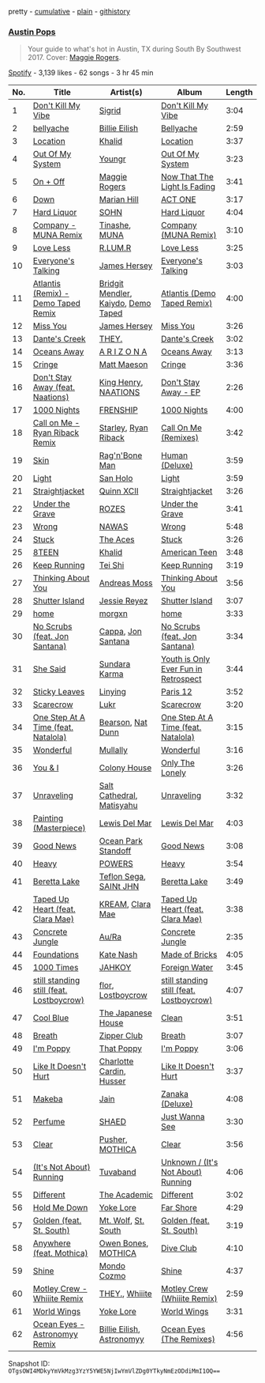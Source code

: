 pretty - [cumulative](/playlists/cumulative/15wD5DzfOIRx7QnJKDLtav.md) - [plain](/playlists/plain/15wD5DzfOIRx7QnJKDLtav) - [githistory](https://github.githistory.xyz/mackorone/spotify-playlist-archive/blob/main/playlists/plain/15wD5DzfOIRx7QnJKDLtav)

### [Austin Pops](https://open.spotify.com/playlist/15wD5DzfOIRx7QnJKDLtav)

> Your guide to what's hot in Austin, TX during South By Southwest 2017\. Cover: <a href="spotify:artist:4NZvixzsSefsNiIqXn0NDe">Maggie Rogers</a>.

[Spotify](https://open.spotify.com/user/spotify) - 3,139 likes - 62 songs - 3 hr 45 min

| No. | Title | Artist(s) | Album | Length |
|---|---|---|---|---|
| 1 | [Don't Kill My Vibe](https://open.spotify.com/track/1jbguX18Gtjm0UwVsLRIFT) | [Sigrid](https://open.spotify.com/artist/4TrraAsitQKl821DQY42cZ) | [Don't Kill My Vibe](https://open.spotify.com/album/2nXomRUHGA5cYyGHZyQ7HF) | 3:04 |
| 2 | [bellyache](https://open.spotify.com/track/51NFxnQvaosfDDutk0tams) | [Billie Eilish](https://open.spotify.com/artist/6qqNVTkY8uBg9cP3Jd7DAH) | [Bellyache](https://open.spotify.com/album/25FGyvj0UnD6YYWLq0s9nl) | 2:59 |
| 3 | [Location](https://open.spotify.com/track/1WIfWj5skn5UUZTs4cEFBe) | [Khalid](https://open.spotify.com/artist/6LuN9FCkKOj5PcnpouEgny) | [Location](https://open.spotify.com/album/5f4VQ4QMbjZLMfxL7RM5aE) | 3:37 |
| 4 | [Out Of My System](https://open.spotify.com/track/4MUNZkVe0VfomuSgY1EJun) | [Youngr](https://open.spotify.com/artist/5TrkbV9x6OdTBlzWPJeBz5) | [Out Of My System](https://open.spotify.com/album/6JUiJmrHbaag8LP3SXcC2F) | 3:23 |
| 5 | [On + Off](https://open.spotify.com/track/6HzDEVbfnDD1p0qFKqiZWU) | [Maggie Rogers](https://open.spotify.com/artist/4NZvixzsSefsNiIqXn0NDe) | [Now That The Light Is Fading](https://open.spotify.com/album/16wZsyXQ463IYlrXyJnRfY) | 3:41 |
| 6 | [Down](https://open.spotify.com/track/5eCkuGPZNl4mISFNPgr3Dd) | [Marian Hill](https://open.spotify.com/artist/1xHQO9GJIW9OXHxGBISYc5) | [ACT ONE](https://open.spotify.com/album/5laClXclOn3sCQOWKqFohJ) | 3:17 |
| 7 | [Hard Liquor](https://open.spotify.com/track/4bgCNtpyjevRbn1dQkodHS) | [SOHN](https://open.spotify.com/artist/6XZYAWJLL8UIbxAqjKj3cg) | [Hard Liquor](https://open.spotify.com/album/5RZj93T9jHLzu64APvPnw6) | 4:04 |
| 8 | [Company \- MUNA Remix](https://open.spotify.com/track/3JBpwwdOE8Oz1GPhIN38F6) | [Tinashe](https://open.spotify.com/artist/0NIIxcxNHmOoyBx03SfTCD), [MUNA](https://open.spotify.com/artist/6xdRb2GypJ7DqnWAI2mHGn) | [Company \(MUNA Remix\)](https://open.spotify.com/album/1ey0KnGHKibLFMikFUaBLY) | 3:10 |
| 9 | [Love Less](https://open.spotify.com/track/1cEo4OOyM1rOUn6kuTrm5m) | [R.LUM.R](https://open.spotify.com/artist/7JBZN2pehWRUu3fX11lP2y) | [Love Less](https://open.spotify.com/album/5MyrudT8o8HVi9Gq8vQqGm) | 3:25 |
| 10 | [Everyone's Talking](https://open.spotify.com/track/5K0sRLcJ6LNWuJfD5s19YC) | [James Hersey](https://open.spotify.com/artist/0lzV2CiahHRiGd6qpADtPS) | [Everyone's Talking](https://open.spotify.com/album/4IPquv0tr44rRpmML9SPJ0) | 3:03 |
| 11 | [Atlantis \(Remix\) \- Demo Taped Remix](https://open.spotify.com/track/3YKb4RfxFidWLwfbM9kief) | [Bridgit Mendler](https://open.spotify.com/artist/4VhL8KLjVso4vLfOLVViTb), [Kaiydo](https://open.spotify.com/artist/6y02TEMv71ArWB2qhIaQ5m), [Demo Taped](https://open.spotify.com/artist/5JMtXD9vPBIygW4cTcQ8x9) | [Atlantis \(Demo Taped Remix\)](https://open.spotify.com/album/3R1inDB4BtQGYfGB7XPbN5) | 4:00 |
| 12 | [Miss You](https://open.spotify.com/track/6giHzoNmL0kwyBZAXGIIc2) | [James Hersey](https://open.spotify.com/artist/0lzV2CiahHRiGd6qpADtPS) | [Miss You](https://open.spotify.com/album/2WWPQxXjv4EhA4eEg9y9C0) | 3:26 |
| 13 | [Dante's Creek](https://open.spotify.com/track/3RWrguFf3z2OPrUQyfwaIJ) | [THEY.](https://open.spotify.com/artist/0pghUohLPptZWBasy2wmUx) | [Dante's Creek](https://open.spotify.com/album/04EOwnoXQlwaH7cYupBOsP) | 3:02 |
| 14 | [Oceans Away](https://open.spotify.com/track/4NJpJ17Dgm5r4OYExFbxLk) | [A R I Z O N A](https://open.spotify.com/artist/7hOGhpa8RMSuDOWntGIAJt) | [Oceans Away](https://open.spotify.com/album/4JXvWkSdccqwwRJBVvF4Oq) | 3:13 |
| 15 | [Cringe](https://open.spotify.com/track/0hy48SusJtyhy4DNB2rEaS) | [Matt Maeson](https://open.spotify.com/artist/7gHscNMDI8FF8pcgrV8eIn) | [Cringe](https://open.spotify.com/album/478ANbJC5ILBK4tqZpe2i7) | 3:36 |
| 16 | [Don't Stay Away \(feat\. Naations\)](https://open.spotify.com/track/2FlUBiGa1DhDZbroUa0Vb3) | [King Henry](https://open.spotify.com/artist/4IbUky1dWqlyVlMMTJXPI5), [NAATIONS](https://open.spotify.com/artist/6mpxgK8EZh8VDoe6trGF0f) | [Don't Stay Away \- EP](https://open.spotify.com/album/4hfKYxN00xgVEipyn4whfF) | 2:26 |
| 17 | [1000 Nights](https://open.spotify.com/track/5fIq2ovEhDIyV5Hx1epC4c) | [FRENSHIP](https://open.spotify.com/artist/7xEFii6utZmQ61kX59HmLH) | [1000 Nights](https://open.spotify.com/album/6SbIkCWBipryUQZZprSM2y) | 4:00 |
| 18 | [Call on Me \- Ryan Riback Remix](https://open.spotify.com/track/2L6orAlH8tBhiFTumIfMyF) | [Starley](https://open.spotify.com/artist/02A3cEvlLLCbIMVDrK2GHV), [Ryan Riback](https://open.spotify.com/artist/33JQK4UoS2aMPYBfdB5Ftt) | [Call On Me \(Remixes\)](https://open.spotify.com/album/5G7go9EeotMk9RfLETBDgJ) | 3:42 |
| 19 | [Skin](https://open.spotify.com/track/6y2Kaz9QI01XBKJ8mTb7Pf) | [Rag'n'Bone Man](https://open.spotify.com/artist/4f9iBmdUOhQWeP7dcAn1pf) | [Human \(Deluxe\)](https://open.spotify.com/album/1rMmiDKa8V5H9yYTPAbLng) | 3:59 |
| 20 | [Light](https://open.spotify.com/track/6jq6rcOikCZAmjliAgAmfT) | [San Holo](https://open.spotify.com/artist/0jNDKefhfSbLR9sFvcPLHo) | [Light](https://open.spotify.com/album/4k2ygY7kW4n1eVtR2i0F0H) | 3:59 |
| 21 | [Straightjacket](https://open.spotify.com/track/1I9wDuajCQ7tJbDtfEwMf2) | [Quinn XCII](https://open.spotify.com/artist/3ApUX1o6oSz321MMECyIYd) | [Straightjacket](https://open.spotify.com/album/4p3lqiFZL2hy55KEQtrP11) | 3:26 |
| 22 | [Under the Grave](https://open.spotify.com/track/4f0ldNhe5ZsIhzene1nup1) | [ROZES](https://open.spotify.com/artist/6jsjhAEteAlY0vCiLvMLBA) | [Under the Grave](https://open.spotify.com/album/2IRBwct2BWKadjfp3cB17S) | 3:41 |
| 23 | [Wrong](https://open.spotify.com/track/3FTmiGDBL6O5dkJsAvQE4O) | [NAWAS](https://open.spotify.com/artist/58l4CfKVxJcp2tYu7Ux2up) | [Wrong](https://open.spotify.com/album/6JceIztB0P9StsBSIByvw6) | 5:48 |
| 24 | [Stuck](https://open.spotify.com/track/7wRXGqMQpTacDEGbJDg8tw) | [The Aces](https://open.spotify.com/artist/2AmfMGi3WZMxqFDHissIAe) | [Stuck](https://open.spotify.com/album/0ij5wkWYJKSxVzROOPRzdU) | 3:26 |
| 25 | [8TEEN](https://open.spotify.com/track/5bgwqaRSS3M8WHWruHgSL5) | [Khalid](https://open.spotify.com/artist/6LuN9FCkKOj5PcnpouEgny) | [American Teen](https://open.spotify.com/album/6kf46HbnYCZzP6rjvQHYzg) | 3:48 |
| 26 | [Keep Running](https://open.spotify.com/track/5k42EV7nhmL2CrfX4z2CKe) | [Tei Shi](https://open.spotify.com/artist/1xcMOgFUM1IYZE22YjCvsL) | [Keep Running](https://open.spotify.com/album/1Jyd3dY3EmPJuJiZx01qaC) | 3:19 |
| 27 | [Thinking About You](https://open.spotify.com/track/6MWfLm5mekBlDaWUzUJvhU) | [Andreas Moss](https://open.spotify.com/artist/2g6nfqSFo2cPVrafnW85jm) | [Thinking About You](https://open.spotify.com/album/69riaQOgAPqRNZLly8otNM) | 3:56 |
| 28 | [Shutter Island](https://open.spotify.com/track/5CXTbOAOiWVTrPTr34VhzV) | [Jessie Reyez](https://open.spotify.com/artist/3KedxarmBCyFBevnqQHy3P) | [Shutter Island](https://open.spotify.com/album/7GrrKydjXc48x0YiWVHTOP) | 3:07 |
| 29 | [home](https://open.spotify.com/track/3sh0NSn2Eq1ERtTRmITZze) | [morgxn](https://open.spotify.com/artist/034u8Qcs47NHkRQXaWkLXW) | [home](https://open.spotify.com/album/3XBbLXqzg1tqNFhHMtxFuT) | 3:33 |
| 30 | [No Scrubs \(feat\. Jon Santana\)](https://open.spotify.com/track/1GLzCv2crATQgyUGdN94c3) | [Cappa](https://open.spotify.com/artist/1LCPvGsQVJUQE8oyIRihHh), [Jon Santana](https://open.spotify.com/artist/05XxXeBmy0Kge0WdgDfj05) | [No Scrubs \(feat\. Jon Santana\)](https://open.spotify.com/album/5as05Dv2Svm5DJzh3gzKfX) | 3:34 |
| 31 | [She Said](https://open.spotify.com/track/0Sgu2kKr8M0uuqKygi2wrH) | [Sundara Karma](https://open.spotify.com/artist/4fgXfJCQnK6c44u4KzAtQP) | [Youth is Only Ever Fun in Retrospect](https://open.spotify.com/album/11vjbOVFGoGXWFQF5PwzUN) | 3:44 |
| 32 | [Sticky Leaves](https://open.spotify.com/track/0k0x7PyNIxm8mwagibyumc) | [Linying](https://open.spotify.com/artist/5IIP34JBy1d8kBYlAGnRaW) | [Paris 12](https://open.spotify.com/album/5mqNIM3ezLBo9BEYdL1DIA) | 3:52 |
| 33 | [Scarecrow](https://open.spotify.com/track/40KHZqR1ADbcSAVzuzrmLm) | [Lukr](https://open.spotify.com/artist/6VPUQ3UqHxeeVvROl2kZqb) | [Scarecrow](https://open.spotify.com/album/26dmSjii3NjrZuodAR09zU) | 3:20 |
| 34 | [One Step At A Time \(feat\. Natalola\)](https://open.spotify.com/track/0TzWLXV3gnCqTSzOYrLs8h) | [Bearson](https://open.spotify.com/artist/3SPEPveuGIJZQPCHmNg4wg), [Nat Dunn](https://open.spotify.com/artist/6uNiUxDeo17yUnA472Zhni) | [One Step At A Time \(feat\. Natalola\)](https://open.spotify.com/album/1qIIi6k7zgXi5gDZ4yr6Q5) | 3:15 |
| 35 | [Wonderful](https://open.spotify.com/track/2D1QgCqUKsDbPMhUboo0MA) | [Mullally](https://open.spotify.com/artist/4oc6eCUAzc3EcutZmmAg5y) | [Wonderful](https://open.spotify.com/album/4FEAjrhKBp4sVJvFjRgTLv) | 3:16 |
| 36 | [You & I](https://open.spotify.com/track/7yhNr2wj7mZcpRG5K2Zgj6) | [Colony House](https://open.spotify.com/artist/6R664N4cEza3eORSqKSgO4) | [Only The Lonely](https://open.spotify.com/album/5vBnIcG7nD3XEt8ErHpytO) | 3:26 |
| 37 | [Unraveling](https://open.spotify.com/track/16LI6SKWUziWOSYWhZNjwK) | [Salt Cathedral](https://open.spotify.com/artist/1HhSYZFNNPTTZuOlSfZUJP), [Matisyahu](https://open.spotify.com/artist/5eyMzR1hYiEZtN2c9ly2kw) | [Unraveling](https://open.spotify.com/album/5VpiHHc9D6xqSPLNHBH0lJ) | 3:32 |
| 38 | [Painting \(Masterpiece\)](https://open.spotify.com/track/4kK14radw0XfwxJDPt9tnP) | [Lewis Del Mar](https://open.spotify.com/artist/2oqwwcM17wrP9hBD25zKSR) | [Lewis Del Mar](https://open.spotify.com/album/7BKGTpCWDwTCeHnlLFcfLJ) | 4:03 |
| 39 | [Good News](https://open.spotify.com/track/3BWFeMmngcxUY4MyacK8YI) | [Ocean Park Standoff](https://open.spotify.com/artist/1qGohIp3a4kh1Euymx0pyL) | [Good News](https://open.spotify.com/album/6Xmkl1KZFavI3BSEGxbS8r) | 3:08 |
| 40 | [Heavy](https://open.spotify.com/track/0OBIHrjv88N4SEtf2INos5) | [POWERS](https://open.spotify.com/artist/0PGB0xsAyDqHHlvNQcgq5S) | [Heavy](https://open.spotify.com/album/3VGh9KUcS8f348pAwwPiev) | 3:54 |
| 41 | [Beretta Lake](https://open.spotify.com/track/1sZgEicBhVniX4kJHIp6Tq) | [Teflon Sega](https://open.spotify.com/artist/0JFKmdLuTj0yZi9P05a85X), [SAINt JHN](https://open.spotify.com/artist/0H39MdGGX6dbnnQPt6NQkZ) | [Beretta Lake](https://open.spotify.com/album/4NJ0Fn7LHudaeVoknqg8Z1) | 3:49 |
| 42 | [Taped Up Heart \(feat\. Clara Mae\)](https://open.spotify.com/track/26hcyzSE154xMZCbFdtInA) | [KREAM](https://open.spotify.com/artist/0DdDnziut7wOo6cAYWVZC5), [Clara Mae](https://open.spotify.com/artist/6RHKEd9dpzQ4c09x8Zdaxu) | [Taped Up Heart \(feat\. Clara Mae\)](https://open.spotify.com/album/1C6fjPZ5GvFi1duyokC0WR) | 3:38 |
| 43 | [Concrete Jungle](https://open.spotify.com/track/7JfOVdzzT6sPfaC99b4UYC) | [Au/Ra](https://open.spotify.com/artist/1eMmoIprPDWeFdB1FxU6ZV) | [Concrete Jungle](https://open.spotify.com/album/450afTJ0A6Df4Aulzwy1NO) | 2:35 |
| 44 | [Foundations](https://open.spotify.com/track/1wi4ti9BYUbwoGJ1EBUVtv) | [Kate Nash](https://open.spotify.com/artist/5vBKu1igxFo6g1sHADkIdg) | [Made of Bricks](https://open.spotify.com/album/4KNq0XtAJOTRKIA6W5zRsY) | 4:05 |
| 45 | [1000 Times](https://open.spotify.com/track/3waIbY3hXhTdlsOOffGgZw) | [JAHKOY](https://open.spotify.com/artist/1c5SlzViAqsaB0kXygfSjh) | [Foreign Water](https://open.spotify.com/album/7ocGYko8jsqIcV18uPfUk9) | 3:45 |
| 46 | [still standing still \(feat\. Lostboycrow\)](https://open.spotify.com/track/79MMToeXEo8PaTWt63Otm0) | [flor](https://open.spotify.com/artist/0szWPxzzE8DVEfXFRCLBUb), [Lostboycrow](https://open.spotify.com/artist/5PxCTrv3Y1xVACfngpt7D2) | [still standing still \(feat\. Lostboycrow\)](https://open.spotify.com/album/4SNC3oe4nOEt6o2ABqulpL) | 4:07 |
| 47 | [Cool Blue](https://open.spotify.com/track/0Lbe98RKWwBbu1sipPSa4n) | [The Japanese House](https://open.spotify.com/artist/3IunaFjvNKj98JW89JYv9u) | [Clean](https://open.spotify.com/album/4T1o6BUMpITeK7DfE5qZqp) | 3:51 |
| 48 | [Breath](https://open.spotify.com/track/4nQZSKxyFYqxo5KwaNnz8b) | [Zipper Club](https://open.spotify.com/artist/2y7bzzp54WcxNnnyamQFya) | [Breath](https://open.spotify.com/album/3DLXHvmFdjGFD5nMI4waFg) | 3:07 |
| 49 | [I'm Poppy](https://open.spotify.com/track/6GNJ9FO4ZKnRCoKF89WvIT) | [That Poppy](https://open.spotify.com/artist/5LtL2B9LC31DesMx7ihMFc) | [I'm Poppy](https://open.spotify.com/album/6NNz8U3SNjAYqlbAq2jQBh) | 3:06 |
| 50 | [Like It Doesn't Hurt](https://open.spotify.com/track/7l1vukTvPpX20kiJEdMR75) | [Charlotte Cardin](https://open.spotify.com/artist/1G0YV9WooUBjrwDq0Q7EFK), [Husser](https://open.spotify.com/artist/3NopS2XIK9Ojj9XDfTCLL5) | [Like It Doesn't Hurt](https://open.spotify.com/album/1WJZC6g46q8iY5s8in46mZ) | 3:37 |
| 51 | [Makeba](https://open.spotify.com/track/4TNFLwe6DhtR3Wn1JKMqMJ) | [Jain](https://open.spotify.com/artist/2HHmvvSQ44ePDH7IKVzgK0) | [Zanaka \(Deluxe\)](https://open.spotify.com/album/2rb6C1wUwk7hFOVmfgt19k) | 4:08 |
| 52 | [Perfume](https://open.spotify.com/track/7GdEHrt8Y23hzjGei28A9J) | [SHAED](https://open.spotify.com/artist/3KwmxIhSe9UTSEF37kwngR) | [Just Wanna See](https://open.spotify.com/album/5Vrr6bcdIqweodnKpYXvDB) | 3:30 |
| 53 | [Clear](https://open.spotify.com/track/5aSpdEubSdMnRNevctb55H) | [Pusher](https://open.spotify.com/artist/2exudSjTjUksRJhnF5JZYn), [MOTHICA](https://open.spotify.com/artist/1JhiIIXT9DWqEU3BYFZwGA) | [Clear](https://open.spotify.com/album/4UEnjmsxamL7Ojl3t9i43K) | 3:56 |
| 54 | [\(It's Not About\) Running](https://open.spotify.com/track/6yeVAVnUskTNb3TutTaU64) | [Tuvaband](https://open.spotify.com/artist/1PELQpIrHccFmlReFjINVT) | [Unknown / \(It's Not About\) Running](https://open.spotify.com/album/2s1NRhhKQluvnzfqulltvC) | 4:06 |
| 55 | [Different](https://open.spotify.com/track/7dES51jQZhXiD0XNHfkY2S) | [The Academic](https://open.spotify.com/artist/3VLf4DlBTN2ZRwygS3TNti) | [Different](https://open.spotify.com/album/2jFsGLCuSiTH9zyDUtQDUf) | 3:02 |
| 56 | [Hold Me Down](https://open.spotify.com/track/68J311jvo7JD5vldwzvMg3) | [Yoke Lore](https://open.spotify.com/artist/7FU0xCgmSYQEiBeevUqQ4S) | [Far Shore](https://open.spotify.com/album/1Ax4vtguR5jbyuBdohcJVZ) | 4:29 |
| 57 | [Golden \(feat\. St\. South\)](https://open.spotify.com/track/2BTZ3gJLZyditWBnsoK0eH) | [Mt\. Wolf](https://open.spotify.com/artist/4GLzX588I9R2vs0nTHhD6Z), [St\. South](https://open.spotify.com/artist/1n3X60xWCyL1zytSiKeu4D) | [Golden \(feat\. St\. South\)](https://open.spotify.com/album/4v2OIfevNQvUTZrSwCf28W) | 3:19 |
| 58 | [Anywhere \(feat\. Mothica\)](https://open.spotify.com/track/0BL4TTFa2BJIKVhcyOFM7j) | [Owen Bones](https://open.spotify.com/artist/31ZxERZETij0PyIq5bLkIz), [MOTHICA](https://open.spotify.com/artist/1JhiIIXT9DWqEU3BYFZwGA) | [Dive Club](https://open.spotify.com/album/1xo6LkPsIh73N1eOeSYJJ8) | 4:10 |
| 59 | [Shine](https://open.spotify.com/track/3GVa6lImzJizvfcrOrjYU6) | [Mondo Cozmo](https://open.spotify.com/artist/7ybnRZKtRbWQzJfKyYSyh6) | [Shine](https://open.spotify.com/album/2Up9kpqZSuEAXYUyvjr81Q) | 4:37 |
| 60 | [Motley Crew \- Whiiite Remix](https://open.spotify.com/track/64aJ5HFvhIqHchQKTzyCEd) | [THEY.](https://open.spotify.com/artist/0pghUohLPptZWBasy2wmUx), [Whiiite](https://open.spotify.com/artist/0KLiBPUutHeEhJCmo7xGSL) | [Motley Crew \(Whiiite Remix\)](https://open.spotify.com/album/62yneGAQ7ZnWxBYNbrMO8R) | 2:59 |
| 61 | [World Wings](https://open.spotify.com/track/0uBuclNlm4n4CCgIG2syET) | [Yoke Lore](https://open.spotify.com/artist/7FU0xCgmSYQEiBeevUqQ4S) | [World Wings](https://open.spotify.com/album/3glgtSxeOUTfaAxSfx4wwY) | 3:31 |
| 62 | [Ocean Eyes \- Astronomyy Remix](https://open.spotify.com/track/6NOq79ynBpBi6BSJMdgReN) | [Billie Eilish](https://open.spotify.com/artist/6qqNVTkY8uBg9cP3Jd7DAH), [Astronomyy](https://open.spotify.com/artist/3EpmmPtV7DduqNmeqaADIm) | [Ocean Eyes \(The Remixes\)](https://open.spotify.com/album/44OSkEmvHwdTFhPBCewIks) | 4:56 |

Snapshot ID: `OTgsOWI4MDkyYmVkMzg3YzY5YWE5NjIwYmVlZDg0YTkyNmEzODdiMmI1OQ==`
